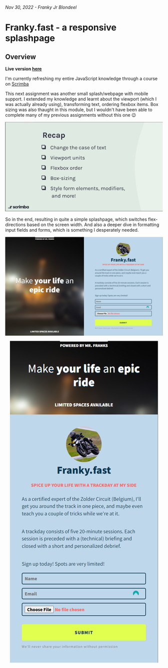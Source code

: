 *Nov 30, 2022 - Franky Jr Blondeel*


# Franky.fast - a responsive splashpage

## Overview

**Live version [here](https://fastfranky.netlify.app/)**

I'm currently refreshing my entire JavaScript knowledge through a course on [Scrimba](https://scrimba.com/allcourses)

This next assignment was another small splash/webpage with mobile support. I extended my knowledge and learnt about the viewport (which I was actually already using), transforming text, ordering flexbox items. Box sizing was also thaught in this module, but I wouldn't have been able to complete many of my previous assignments without this one 😉
<p align="center">
<img alt="concepts" src="https://github.com/MrFranksJr/MrFranksJr/blob/main/assets/responsive-splashpage/concepts.png">
</p>

So in the end, resulting in quite a simple splashpage, which switches flex-directions based on the screen width. And also a deeper dive in formatting input fields and forms, which is something I desperately needed.

<p align="center">
<img alt="desktop version" src="https://github.com/MrFranksJr/MrFranksJr/blob/main/assets/responsive-splashpage/desktop.png">
</p>
<p align="center">
<img alt="mobile version" src="https://github.com/MrFranksJr/MrFranksJr/blob/main/assets/responsive-splashpage/mobile.png">
</p>